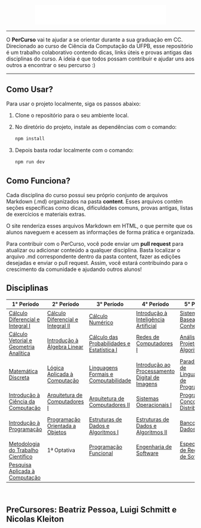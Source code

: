 <div align="center">
  <img src="public/PerCurso2.svg" alt="PerCurso" width="350px">
</div>

<hr>

O **PerCurso** vai te ajudar a se orientar durante a sua graduação em CC. Direcionado ao curso de Ciência da Computação da UFPB, esse repositório é um trabalho colaborativo contendo dicas, links úteis e provas antigas das disciplinas do curso. A ideia é que todos possam contribuir e ajudar uns aos outros a encontrar o seu percurso :)

<hr>

## Como Usar?

Para usar o projeto localmente, siga os passos abaixo: 

1. Clone o repositório para o seu ambiente local.
2. No diretório do projeto, instale as dependências com o comando:

   ```bash
   npm install

3. Depois basta rodar localmente com o comando:

    ```bash
   npm run dev

## Como Funciona?

Cada disciplina do curso possui seu próprio conjunto de arquivos Markdown (.md) organizados na pasta **content**. Esses arquivos contêm seções específicas como dicas, dificuldades comuns, provas antigas, listas de exercícios e materiais extras.

O site renderiza esses arquivos Markdown em HTML, o que permite que os alunos naveguem e acessem as informações de forma prática e organizada.

Para contribuir com o PerCurso, você pode enviar um **pull request** para atualizar ou adicionar conteúdo a qualquer disciplina. Basta localizar o arquivo .md correspondente dentro da pasta content, fazer as edições desejadas e enviar o pull request. Assim, você estará contribuindo para o crescimento da comunidade e ajudando outros alunos!

## Disciplinas

| **1° Período**                              | **2° Período**                           | **3° Período**                                | **4° Período**                                | **5° Período**                                | **6° Período**                                 | **7° Período**                           | **8° Período**                             |
|---------------------------------------------|------------------------------------------|-----------------------------------------------|-----------------------------------------------|------------------------------------------------|-------------------------------------------------|------------------------------------------|-------------------------------------------|
| [Cálculo Diferencial e Integral I](content/calculo1/) | [Cálculo Diferencial e Integral II](content/calculo2/) | [Cálculo Numérico](content/calculo_numerico/)   | [Introdução à Inteligência Artificial](content/ia/) | [Sistemas Baseados em Conhecimento](content/sistemas_conhecimento/) | [Paradigmas de Aprendizagem de Máquina](content/aprendizagem_maquina/) | 4ª Optativa       | 5ª Optativa        |
| [Cálculo Vetorial e Geometria Analítica](content/vetorial/) | [Introdução à Álgebra Linear](content/algebra_linear/) | [Cálculo das Probabilidades e Estatística I](content/probabilidade/) | [Redes de Computadores I](content/redes/)     | [Análise e Projeto de Algoritmos](content/analise_algoritmos/) | [Segurança Computacional](content/seguranca/) | [Sistemas de Informação nas Organizações](content/sistemas_informacao/) | [Computadores e Sociedade](content/computadores_sociedade/) |
| [Matemática Discreta](content/discreta/)       | [Lógica Aplicada à Computação](content/logica/)     | [Linguagens Formais e Computabilidade](content/linguagens_formais/) | [Introdução ao Processamento Digital de Imagens](content/imagens/) | [Paradigmas de Linguagens de Programação](content/paradigmas_linguagens/) | [Construção de Compiladores I](content/compiladores/) | [Interação Humano-Computador](content/interacao/) | Estágio Supervisionado|
| [Introdução à Ciência da Computação](content/ic/) | [Arquitetura de Computadores I](content/arq_computadores1/) | [Arquitetura de Computadores II](content/arq_computadores2/) | [Sistemas Operacionais I](content/so1/) | [Programação Concorrente e Distribuída](content/concorrente/) | [Sistemas Distribuídos](content/sistemas_distribuidos/) | [Engenharia de Sistemas Distribuídos](content/engenharia_sistemas/) | Trabalho de Conclusão de Curso (TCC) |
| [Introdução à Programação](content/ip/) | [Programação Orientada a Objetos](content/poo/) | [Estruturas de Dados e Algoritmos I](content/eda1/) | [Estruturas de Dados e Algoritmos II](content/eda2/) | [Banco de Dados I](content/bd/) | [Inovação de Base Científica-Tecnológica e Empreendedorismo](content/inovacao_empreendedorismo/) | [Gerenciamento de Projeto de Software](content/gerenciamento/) | |
| [Metodologia do Trabalho Científico](content/metodologia/) | 1ª Optativa | [Programação Funcional](content/funcional/) | [Engenharia de Software](content/es/) | [Especificação de Requisitos de Software](content/requisitos/) | [Métodos de Projeto de Software](content/proj_software/) | [Teste de Software](content/teste_software/) | |
| [Pesquisa Aplicada à Computação](content/pesquisa/) | | | | | 2ª Optativa | 3ª Optativa | |


<br>


## PreCursores: Beatriz Pessoa, Luigi Schmitt e Nicolas Kleiton

